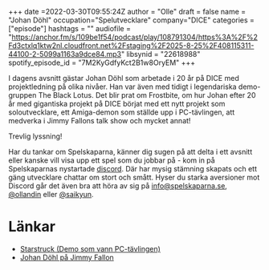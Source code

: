 +++
date =2022-03-30T09:55:24Z
author = "Olle"
draft = false
name = "Johan Döhl"
occupation="Spelutvecklare"
company="DICE"
categories = ["episode"]
hashtags = ""
audiofile = "https://anchor.fm/s/109be1f54/podcast/play/108791304/https%3A%2F%2Fd3ctxlq1ktw2nl.cloudfront.net%2Fstaging%2F2025-8-25%2F408115311-44100-2-5099a1163a9dce84.mp3"
libsynid = "22618988"
spotify_episode_id = "7M2KyGdfyKct2B1w8OryEM"
+++

I dagens avsnitt gästar Johan Döhl som arbetade i 20 år på DICE med projektledning på olika nivåer. Han var även med tidigt i legendariska demo-gruppen The Black Lotus. Det blir prat om Frostbite, om hur Johan efter 20 år med gigantiska projekt på DICE börjat med ett nytt projekt som soloutvecklare, ett Amiga-demon som ställde upp i PC-tävlingen, att medverka i Jimmy Fallons talk show och mycket annat!

Trevlig lyssning!

Har du tankar om Spelskaparna, känner dig sugen på att delta i ett avsnitt eller kanske vill visa upp ett spel som du jobbar på - kom in på Spelskaparnas nystartade [discord](https://discord.gg/hBHEXss). Där har mysig stämning skapats och ett gäng utvecklare chattar om stort och smått. Hyser du starka aversioner mot Discord går det även bra att höra av sig på info@spelskaparna.se, [@ollandin](https://twitter.com/ollelandin) eller [@saikyun](https://twitter.com/Saikyun).

# Länkar
* [Starstruck (Demo som vann PC-tävlingen)](https://www.youtube.com/watch?v=eqnZH7Pa3vo&ab_channel=RetroDemoScene)
* [Johan Döhl på Jimmy Fallon](https://www.youtube.com/watch?v=DFrzyhOiaWU&ab_channel=Chizzwizz)